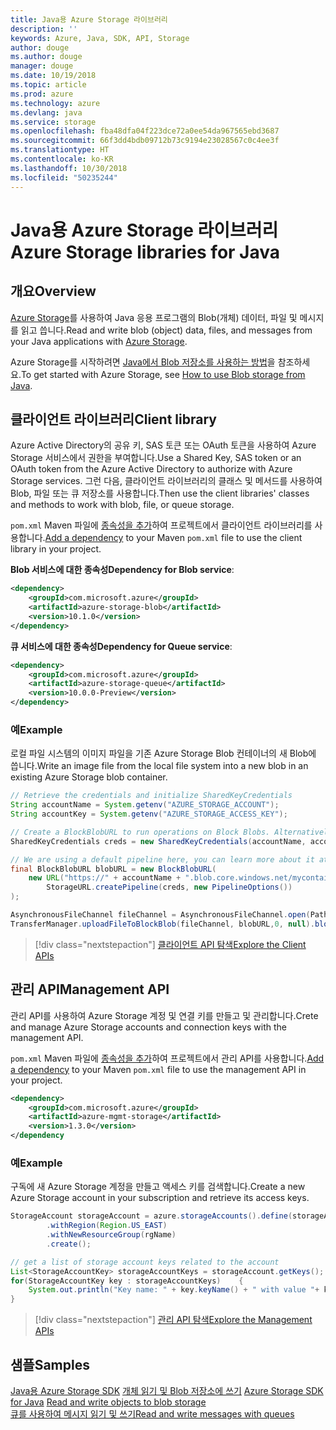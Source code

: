 ```yaml
---
title: Java용 Azure Storage 라이브러리
description: ''
keywords: Azure, Java, SDK, API, Storage
author: douge
ms.author: douge
manager: douge
ms.date: 10/19/2018
ms.topic: article
ms.prod: azure
ms.technology: azure
ms.devlang: java
ms.service: storage
ms.openlocfilehash: fba48dfa04f223dce72a0ee54da967565ebd3687
ms.sourcegitcommit: 66f3dd4bdb09712b73c9194e23028567c0c4ee3f
ms.translationtype: HT
ms.contentlocale: ko-KR
ms.lasthandoff: 10/30/2018
ms.locfileid: "50235244"
---
```

# <a name="azure-storage-libraries-for-java"></a><span data-ttu-id="da1db-103">Java용 Azure Storage 라이브러리</span><span class="sxs-lookup"><span data-stu-id="da1db-103">Azure Storage libraries for Java</span></span>

## <a name="overview"></a><span data-ttu-id="da1db-104">개요</span><span class="sxs-lookup"><span data-stu-id="da1db-104">Overview</span></span>

<span data-ttu-id="da1db-105">[Azure Storage](/azure/storage/storage-introduction)를 사용하여 Java 응용 프로그램의 Blob(개체) 데이터, 파일 및 메시지를 읽고 씁니다.</span><span class="sxs-lookup"><span data-stu-id="da1db-105">Read and write blob (object) data, files, and messages from your Java applications with [Azure Storage](/azure/storage/storage-introduction).</span></span>

<span data-ttu-id="da1db-106">Azure Storage를 시작하려면 [Java에서 Blob 저장소를 사용하는 방법](/azure/storage/blobs/storage-quickstart-blobs-java-v10)을 참조하세요.</span><span class="sxs-lookup"><span data-stu-id="da1db-106">To get started with Azure Storage, see [How to use Blob storage from Java](/azure/storage/blobs/storage-quickstart-blobs-java-v10).</span></span>

## <a name="client-library"></a><span data-ttu-id="da1db-107">클라이언트 라이브러리</span><span class="sxs-lookup"><span data-stu-id="da1db-107">Client library</span></span>

<span data-ttu-id="da1db-108">Azure Active Directory의 공유 키, SAS 토큰 또는 OAuth 토큰을 사용하여 Azure Storage 서비스에서 권한을 부여합니다.</span><span class="sxs-lookup"><span data-stu-id="da1db-108">Use a Shared Key, SAS token or an OAuth token from the Azure Active Directory to authorize with Azure Storage services.</span></span> <span data-ttu-id="da1db-109">그런 다음, 클라이언트 라이브러리의 클래스 및 메서드를 사용하여 Blob, 파일 또는 큐 저장소를 사용합니다.</span><span class="sxs-lookup"><span data-stu-id="da1db-109">Then use the client libraries' classes and methods to work with blob, file, or queue storage.</span></span> 

<span data-ttu-id="da1db-110">`pom.xml` Maven 파일에 [종속성을 추가](https://maven.apache.org/guides/getting-started/index.html#How_do_I_use_external_dependencies)하여 프로젝트에서 클라이언트 라이브러리를 사용합니다.</span><span class="sxs-lookup"><span data-stu-id="da1db-110">[Add a dependency](https://maven.apache.org/guides/getting-started/index.html#How_do_I_use_external_dependencies) to your Maven `pom.xml` file to use the client library in your project.</span></span>   

<span data-ttu-id="da1db-111">**Blob 서비스에 대한 종속성**</span><span class="sxs-lookup"><span data-stu-id="da1db-111">**Dependency for Blob service**:</span></span>
```XML
<dependency>
    <groupId>com.microsoft.azure</groupId>
    <artifactId>azure-storage-blob</artifactId>
    <version>10.1.0</version>
</dependency>
```

<span data-ttu-id="da1db-112">**큐 서비스에 대한 종속성**</span><span class="sxs-lookup"><span data-stu-id="da1db-112">**Dependency for Queue service**:</span></span>
```XML
<dependency>
    <groupId>com.microsoft.azure</groupId>
    <artifactId>azure-storage-queue</artifactId>
    <version>10.0.0-Preview</version>
</dependency>
```


### <a name="example"></a><span data-ttu-id="da1db-113">예</span><span class="sxs-lookup"><span data-stu-id="da1db-113">Example</span></span>

<span data-ttu-id="da1db-114">로컬 파일 시스템의 이미지 파일을 기존 Azure Storage Blob 컨테이너의 새 Blob에 씁니다.</span><span class="sxs-lookup"><span data-stu-id="da1db-114">Write an image file from the local file system into a new blob in an existing Azure Storage blob container.</span></span>


```java
// Retrieve the credentials and initialize SharedKeyCredentials
String accountName = System.getenv("AZURE_STORAGE_ACCOUNT");
String accountKey = System.getenv("AZURE_STORAGE_ACCESS_KEY");

// Create a BlockBlobURL to run operations on Block Blobs. Alternatively create a ServiceURL, or ContainerURL for operations on Blob service, and Blob containers
SharedKeyCredentials creds = new SharedKeyCredentials(accountName, accountKey);

// We are using a default pipeline here, you can learn more about it at https://github.com/Azure/azure-storage-java/wiki/Azure-Storage-Java-V10-Overview
final BlockBlobURL blobURL = new BlockBlobURL(
    new URL("https://" + accountName + ".blob.core.windows.net/mycontainer/myimage.jpg"), 
        StorageURL.createPipeline(creds, new PipelineOptions())
);

AsynchronousFileChannel fileChannel = AsynchronousFileChannel.open(Paths.get("myimage.jpg"));
TransferManager.uploadFileToBlockBlob(fileChannel, blobURL,0, null).blockingGet();
```

> [!div class="nextstepaction"]
> [<span data-ttu-id="da1db-115">클라이언트 API 탐색</span><span class="sxs-lookup"><span data-stu-id="da1db-115">Explore the Client APIs</span></span>](/java/api/overview/azure/storage/client)

## <a name="management-api"></a><span data-ttu-id="da1db-116">관리 API</span><span class="sxs-lookup"><span data-stu-id="da1db-116">Management API</span></span>

<span data-ttu-id="da1db-117">관리 API를 사용하여 Azure Storage 계정 및 연결 키를 만들고 및 관리합니다.</span><span class="sxs-lookup"><span data-stu-id="da1db-117">Crete and manage Azure Storage accounts and connection keys with the management API.</span></span>

<span data-ttu-id="da1db-118">`pom.xml` Maven 파일에 [종속성을 추가](https://maven.apache.org/guides/getting-started/index.html#How_do_I_use_external_dependencies)하여 프로젝트에서 관리 API를 사용합니다.</span><span class="sxs-lookup"><span data-stu-id="da1db-118">[Add a dependency](https://maven.apache.org/guides/getting-started/index.html#How_do_I_use_external_dependencies) to your Maven `pom.xml` file to use the management API in your project.</span></span>  

```XML
<dependency>
    <groupId>com.microsoft.azure</groupId>
    <artifactId>azure-mgmt-storage</artifactId>
    <version>1.3.0</version>
</dependency
```   

### <a name="example"></a><span data-ttu-id="da1db-119">예</span><span class="sxs-lookup"><span data-stu-id="da1db-119">Example</span></span>

<span data-ttu-id="da1db-120">구독에 새 Azure Storage 계정을 만들고 액세스 키를 검색합니다.</span><span class="sxs-lookup"><span data-stu-id="da1db-120">Create a new Azure Storage account in your subscription and retrieve its access keys.</span></span>

```java
StorageAccount storageAccount = azure.storageAccounts().define(storageAccountName)
        .withRegion(Region.US_EAST)
        .withNewResourceGroup(rgName)
        .create();

// get a list of storage account keys related to the account
List<StorageAccountKey> storageAccountKeys = storageAccount.getKeys();
for(StorageAccountKey key : storageAccountKeys)    {
    System.out.println("Key name: " + key.keyName() + " with value "+ key.value());
}
```

> [!div class="nextstepaction"]
> [<span data-ttu-id="da1db-121">관리 API 탐색</span><span class="sxs-lookup"><span data-stu-id="da1db-121">Explore the Management APIs</span></span>](/java/api/overview/azure/storage/management)


## <a name="samples"></a><span data-ttu-id="da1db-122">샘플</span><span class="sxs-lookup"><span data-stu-id="da1db-122">Samples</span></span>

<span data-ttu-id="da1db-123">[Java용 Azure Storage SDK](https://github.com/azure/azure-storage-java)
[개체 읽기 및 Blob 저장소에 쓰기](https://github.com/Azure-Samples/storage-blobs-java-v10-quickstart) </span><span class="sxs-lookup"><span data-stu-id="da1db-123">[Azure Storage SDK for Java](https://github.com/azure/azure-storage-java)
[Read and write objects to blob storage](https://github.com/Azure-Samples/storage-blobs-java-v10-quickstart) </span></span>  
[<span data-ttu-id="da1db-124">큐를 사용하여 메시지 읽기 및 쓰기</span><span class="sxs-lookup"><span data-stu-id="da1db-124">Read and write messages with queues</span></span>](https://github.com/Azure-Samples/storage-queue-java-getting-started)   
